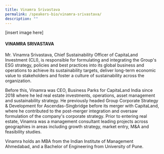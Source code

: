 ```yaml
---
title: Vinamra Srivastava
permalink: /speakers-bio/vinamra-srivastava/
description: ""
---
```


[insert image here]

#### VINAMRA SRIVASTAVA

Mr. Vinamra Srivastava, Chief Sustainability Officer of CapitaLand Investment (CLI), is responsible for formulating and integrating the Group's ESG strategy, policies and best practices into its global business and operations to achieve its sustainability targets, deliver long-term economic value to stakeholders and foster a culture of sustainability across the organization.  
  
Before this, Vinamra was CEO, Business Parks for CapitaLand India since 2018 where he led real estate investments, operations, asset management and sustainability strategy. He previously headed Group Corporate Strategy & Development for Ascendas-Singbridge before its merger with CapitaLand, where he contributed to the post-merger integration and oversaw formulation of the company's corporate strategy. Prior to entering real estate, Vinamra was a management consultant leading projects across geographies in areas including growth strategy, market entry, M&A and feasibility studies.  
  
Vinamra holds an MBA from the Indian Institute of Management Ahmedabad, and a Bachelor of Engineering from University of Pune.
